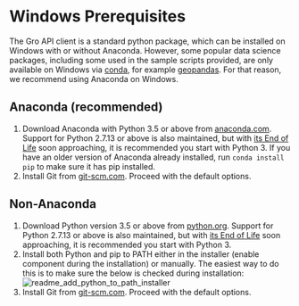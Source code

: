 # Windows Prerequisites

The Gro API client is a standard python package, which can be installed on Windows with or without Anaconda. However, some popular data science packages, including some used in the sample scripts provided, are only available on Windows via [conda](https://docs.conda.io/en/latest/), for example [geopandas](http://geopandas.org/install.html). For that reason, we recommend using Anaconda on Windows.

## Anaconda (recommended)

1. Download Anaconda with Python 3.5 or above from [anaconda.com](https://www.anaconda.com/distribution/). Support for Python 2.7.13 or above is also maintained, but with [its End of Life](https://mail.python.org/pipermail/python-dev/2018-March/152348.html) soon approaching, it is recommended you start with Python 3. If you have an older version of Anaconda already installed,  run `conda install pip` to make sure it has pip installed.
2. Install Git from [git-scm.com](https://git-scm.com/download/win). Proceed with the default options.

## Non-Anaconda

1. Download Python version 3.5 or above from [python.org](https://www.python.org/downloads/windows/). Support for Python 2.7.13 or above is also maintained, but with [its End of Life](https://mail.python.org/pipermail/python-dev/2018-March/152348.html) soon approaching, it is recommended you start with Python 3.
2. Install both Python and pip to PATH either in the installer (enable component during the installation) or manually. The easiest way to do this is to make sure the below is checked during installation: ![readme_add_python_to_path_installer](readme_add_python_to_path_installer.png)
3. Install Git from [git-scm.com](https://git-scm.com/download/win). Proceed with the default options.
